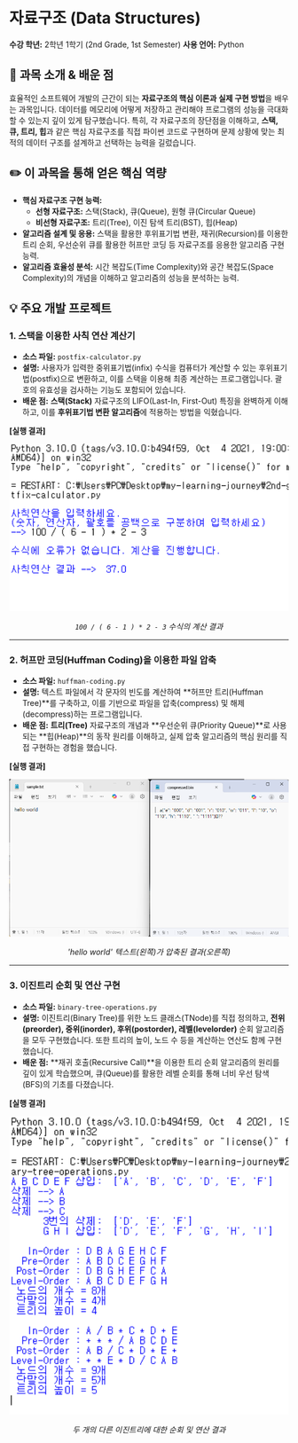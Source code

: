 # 자료구조 (Data Structures)

**수강 학년:** 2학년 1학기 (2nd Grade, 1st Semester)
**사용 언어:** Python

## 📖 과목 소개 & 배운 점

효율적인 소프트웨어 개발의 근간이 되는 **자료구조의 핵심 이론과 실제 구현 방법**을 배우는 과목입니다. 데이터를 메모리에 어떻게 저장하고 관리해야 프로그램의 성능을 극대화할 수 있는지 깊이 있게 탐구했습니다. 특히, 각 자료구조의 장단점을 이해하고, **스택, 큐, 트리, 힙**과 같은 핵심 자료구조를 직접 파이썬 코드로 구현하며 문제 상황에 맞는 최적의 데이터 구조를 설계하고 선택하는 능력을 길렀습니다.

## ✏️ 이 과목을 통해 얻은 핵심 역량

-   **핵심 자료구조 구현 능력:**
    -   **선형 자료구조:** 스택(Stack), 큐(Queue), 원형 큐(Circular Queue)
    -   **비선형 자료구조:** 트리(Tree), 이진 탐색 트리(BST), 힙(Heap)
-   **알고리즘 설계 및 응용:** 스택을 활용한 후위표기법 변환, 재귀(Recursion)를 이용한 트리 순회, 우선순위 큐를 활용한 허프만 코딩 등 자료구조를 응용한 알고리즘 구현 능력.
-   **알고리즘 효율성 분석:** 시간 복잡도(Time Complexity)와 공간 복잡도(Space Complexity)의 개념을 이해하고 알고리즘의 성능을 분석하는 능력.

## 💡 주요 개발 프로젝트

### 1. 스택을 이용한 사칙 연산 계산기
-   **소스 파일:** `postfix-calculator.py`
-   **설명:** 사용자가 입력한 중위표기법(infix) 수식을 컴퓨터가 계산할 수 있는 후위표기법(postfix)으로 변환하고, 이를 스택을 이용해 최종 계산하는 프로그램입니다. 괄호의 유효성을 검사하는 기능도 포함되어 있습니다.
-   **배운 점:** **스택(Stack)** 자료구조의 LIFO(Last-In, First-Out) 특징을 완벽하게 이해하고, 이를 **후위표기법 변환 알고리즘**에 적용하는 방법을 익혔습니다.

**[실행 결과]**

<img src="./assets/postfix-calculator-result.png" alt="사칙 연산 계산기 실행 결과" width="700"/>

*<p align="center">`100 / ( 6 - 1 ) * 2 - 3` 수식의 계산 결과</p>*

---

### 2. 허프만 코딩(Huffman Coding)을 이용한 파일 압축
-   **소스 파일:** `huffman-coding.py`
-   **설명:** 텍스트 파일에서 각 문자의 빈도를 계산하여 **허프만 트리(Huffman Tree)**를 구축하고, 이를 기반으로 파일을 압축(compress) 및 해제(decompress)하는 프로그램입니다.
-   **배운 점:** **트리(Tree)** 자료구조의 개념과 **우선순위 큐(Priority Queue)**로 사용되는 **힙(Heap)**의 동작 원리를 이해하고, 실제 압축 알고리즘의 핵심 원리를 직접 구현하는 경험을 했습니다.

**[실행 결과]**

<img src="./assets/huffman-coding-result.png" alt="허프만 코딩 실행 결과" width="700"/>

*<p align="center">'hello world' 텍스트(왼쪽)가 압축된 결과(오른쪽)</p>*

---

### 3. 이진트리 순회 및 연산 구현
-   **소스 파일:** `binary-tree-operations.py`
-   **설명:** 이진트리(Binary Tree)를 위한 노드 클래스(TNode)를 직접 정의하고, **전위(preorder), 중위(inorder), 후위(postorder), 레벨(levelorder)** 순회 알고리즘을 모두 구현했습니다. 또한 트리의 높이, 노드 수 등을 계산하는 연산도 함께 구현했습니다.
-   **배운 점:** **재귀 호출(Recursive Call)**을 이용한 트리 순회 알고리즘의 원리를 깊이 있게 학습했으며, 큐(Queue)를 활용한 레벨 순회를 통해 너비 우선 탐색(BFS)의 기초를 다졌습니다.

**[실행 결과]**

<img src="./assets/binary-tree-operations-result.png" alt="이진트리 연산 실행 결과" width="700"/>

*<p align="center">두 개의 다른 이진트리에 대한 순회 및 연산 결과</p>*
